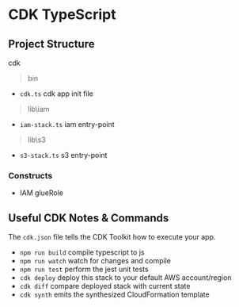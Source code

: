 # CDK TypeScript

## Project Structure
cdk
> bin
* `cdk.ts` cdk app init file
> lib\iam
* `iam-stack.ts` iam entry-point
> lib\s3
* `s3-stack.ts` s3 entry-point

### Constructs 
- IAM glueRole

## Useful CDK Notes & Commands

The `cdk.json` file tells the CDK Toolkit how to execute your app.

 * `npm run build`   compile typescript to js
 * `npm run watch`   watch for changes and compile
 * `npm run test`    perform the jest unit tests
 * `cdk deploy`      deploy this stack to your default AWS account/region
 * `cdk diff`        compare deployed stack with current state
 * `cdk synth`       emits the synthesized CloudFormation template

